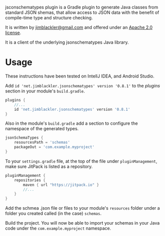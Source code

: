 jsconschematypes plugin is a Gradle plugin to generate Java classes from
standard JSON shemas, that allow access to JSON data with the benefit of
compile-time type and structure checking.

It is written by jimblackler@gmail.com and offered under an
[Apache 2.0 license](https://www.apache.org/licenses/LICENSE-2.0).

It is a client of the underlying jsonschematypes Java library.

# Usage

These instructions have been tested on IntellJ IDEA, and Android Studio.

Add `id 'net.jimblackler.jsonschematypes' version '0.8.1'` to the *plugins*
section in your module's `build.gradle`.

```groovy
plugins {
    //...
    id 'net.jimblackler.jsonschematypes' version '0.8.1'
}
```

Also in the module's `build.gradle` add a section to configure the namespace of
the generated types.

```groovy
jsonSchemaTypes {
    resourcesPath = 'schemas'
    packageOut = 'com.example.myproject'
}
```

To your `settings.gradle` file, at the top of the file under `pluginManagement`, make sure JitPack is
listed as a repository.

```groovy
pluginManagement {
    repositories {
        maven { url "https://jitpack.io" }
        //...
    }
}
```

Add the schmea .json file or files to your module's `resources` folder under a
folder you created called (in the case) `schemas`.

Build the project. You will now be able to import your schemas in your Java code
under the `com.example.myproject` namespace.
